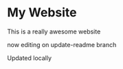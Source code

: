 # My Website

This is a really awesome website

now editing on update-readme branch

Updated locally
